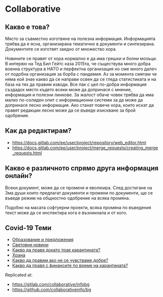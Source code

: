 # Collaborative

## Какво е това?

Място за съвместно изготвяне на полезна информация.
Информацията трябва да е ясна, организирана тематично в документи и синтезирана. 
Документите се изготвят заедно от множество хора.

Новините се правят от хора нормално е да има грешки и болни мозъци.
В интервю на Тед Бил Гейтс каза 2015та, че съществува много добра военна структура в НАТО и перфектна организация но сме много далеч от подобна организация за борба с пандемия.
Аз за момента смятам че няма кой знае какво да се направи освен да се гледа статистиката и на база на тях да правим изводи.
Все пак с цел по-добра информация създадох място където всеки може да допринася с мнение, информация и полезни линкове. За жалост обаче човек трябва да има малко по-солиден опит с информационни системи за да може да допринася лесно информация.
Ако станат повече хора, които искат да правят редакции лесно може да се въведе изискване за брой одобрения.

## Как да редактирам?

- https://docs.gitlab.com/ee/user/project/repository/web_editor.html
- https://docs.gitlab.com/ee/user/project/merge_requests/creating_merge_requests.html

## Какво е различното спрямо друга информация онлайн?

Всеки документ, може да се променя и еволюира.
След достигане на 3ма души които предлагат документи и промени по документи,
ще се въведе режим на общностно одобрение на всяка промяна.

Подобно на масата софтуерни проекти, всяка промяна по въведения текст
може да се инспектира кога е възникнала и от кого.

## Covid-19 Теми

- [Образование и предложения](./covid-19)
- [Световни новини](./covid-19/world-news.md)
- [Какво да правя докато трае карантината?](covid-19/advices/living_quarantine.md)
- [Храна](./covid-19/cheap_food.md)
- [Какво да правим ако не се чувстваме добре?](covid-19/advices/discomfort_steps.md)
- [Какво да правя с финансите по време на карантината?](covid-19/advices/finance_quarantine.md)

Replicated at:

- https://gitlab.com/collaborative/infobg
- https://github.com/collaborativeinfo/bg
